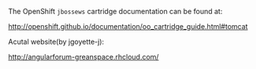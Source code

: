 The OpenShift `jbossews` cartridge documentation can be found at:

http://openshift.github.io/documentation/oo_cartridge_guide.html#tomcat

Acutal website(by jgoyette-j):

http://angularforum-greanspace.rhcloud.com/

